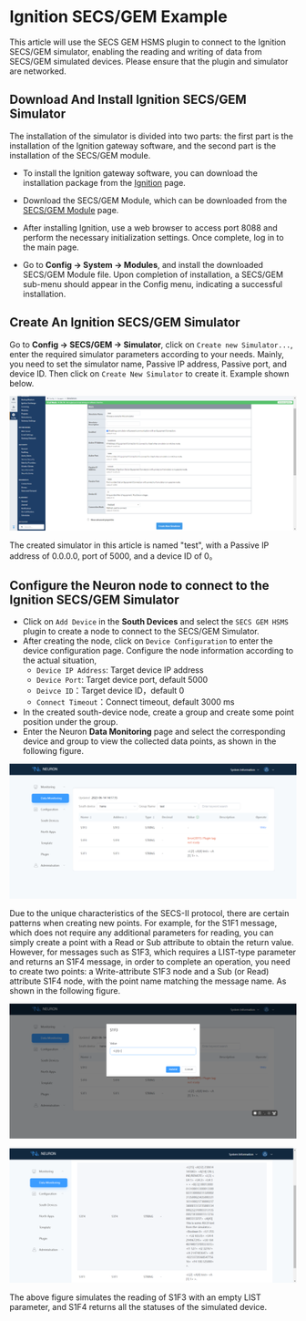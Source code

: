 # Ignition SECS/GEM Example

This article will use the SECS GEM HSMS plugin to connect to the Ignition SECS/GEM simulator, enabling the reading and writing of data from SECS/GEM simulated devices. Please ensure that the plugin and simulator are networked.

## Download And Install Ignition SECS/GEM Simulator

The installation of the simulator is divided into two parts: the first part is the installation of the Ignition gateway software, and the second part is the installation of the SECS/GEM module.

* To install the Ignition gateway software, you can download the installation package from the [Ignition](https://inductiveautomation.com/downloads/) page.
  
* Download the SECS/GEM Module, which can be downloaded from the [SECS/GEM Module](https://inductiveautomation.com/downloads/ignition/8.1.28) page.
  
* After installing Ignition, use a web browser to access port 8088 and perform the necessary initialization settings. Once complete, log in to the main page.
  
* Go to **Config -> System -> Modules**, and install the downloaded SECS/GEM Module file. Upon completion of installation, a SECS/GEM sub-menu should appear in the Config menu, indicating a successful installation.

## Create An Ignition SECS/GEM Simulator

Go to **Config -> SECS/GEM -> Simulator**, click on `Create new Simulator...`, enter the required simulator parameters according to your needs. Mainly, you need to set the simulator name, Passive IP address, Passive port, and device ID. Then click on `Create New Simulator` to create it. Example shown below.
  
![secs-gem-simulator-setting](./assets/secs-gem-simulator-setting.png)

The created simulator in this article is named "test", with a Passive IP address of 0.0.0.0, port of 5000, and a device ID of 0。

## Configure the Neuron node to connect to the Ignition SECS/GEM Simulator

* Click on `Add Device` in the **South Devices** and select the `SECS GEM HSMS` plugin to create a node to connect to the SECS/GEM Simulator.
* After creating the node, click on `Device Configuration` to enter the device configuration page. Configure the node information according to the actual situation,
	* `Device IP Address`: Target device IP address
	* `Device Port`: Target device port, default 5000
 	* `Deivce ID`：Target device ID，default 0
    * `Connect Timeout`：Connect timeout, default 3000 ms
* In the created south-device node, create a group and create some point position under the group.
* Enter the Neuron **Data Monitoring** page and select the corresponding device and group to view the collected data points, as shown in the following figure.
  
![secs-gem-simulator-monitoring-1](./assets/secs-gem-simulator-monitoring-1.png)


Due to the unique characteristics of the SECS-II protocol, there are certain patterns when creating new points. For example, for the S1F1 message, which does not require any additional parameters for reading, you can simply create a point with a Read or Sub attribute to obtain the return value. However, for messages such as S1F3, which requires a LIST-type parameter and returns an S1F4 message, in order to complete an operation, you need to create two points: a Write-attribute S1F3 node and a Sub (or Read) attribute S1F4 node, with the point name matching the message name. As shown in the following figure.

![secs-gem-simulator-monitoring-2](./assets/secs-gem-simulator-monitoring-2.png)

![secs-gem-simulator-monitoring-3](./assets/secs-gem-simulator-monitoring-3.png)

The above figure simulates the reading of S1F3 with an empty LIST parameter, and S1F4 returns all the statuses of the simulated device.